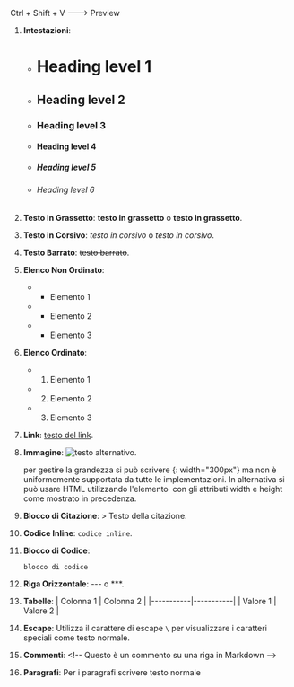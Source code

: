 Ctrl + Shift + V ---> Preview

1. **Intestazioni**:
    - # Heading level 1
    - ## Heading level 2
    - ### Heading level 3
    - #### Heading level 4
    - ##### Heading level 5
    - ###### Heading level 6

2. **Testo in Grassetto**: **testo in grassetto** o __testo in grassetto__.

3. **Testo in Corsivo**: *testo in corsivo* o _testo in corsivo_.

4. **Testo Barrato**: ~~testo barrato~~.

5. **Elenco Non Ordinato**: 
    - * Elemento 1
    - * Elemento 2
    - * Elemento 3

6. **Elenco Ordinato**: 
    - 1. Elemento 1
    - 2. Elemento 2
    - 3. Elemento 3

7. **Link**: [testo del link](https://www.youtube.com/watch?v=dQw4w9WgXcQ).

8. **Immagine**: ![testo alternativo](https://i.pinimg.com/originals/6b/23/70/6b237060aada7018d149e0af69de0671.jpg).

    per gestire la grandezza si può scrivere {: width="300px"} ma non è uniformemente supportata da tutte le implementazioni.
    In alternativa si può usare HTML utilizzando l'elemento <img> con gli attributi width e height come mostrato in precedenza.

9. **Blocco di Citazione**: > Testo della citazione.

10. **Codice Inline**: `codice inline`.

11. **Blocco di Codice**: 
    ```
    blocco di codice
    ```

12. **Riga Orizzontale**: --- o ***.

13. **Tabelle**:
    | Colonna 1 | Colonna 2 |
    |-----------|-----------|
    | Valore 1  | Valore 2  |


14. **Escape**: Utilizza il carattere di escape `\` per visualizzare i caratteri speciali come testo normale.

15. **Commenti**: \<!-- Questo è un commento su una riga in Markdown -->

16. **Paragrafi**: Per i paragrafi scrivere testo normale
